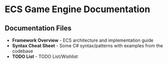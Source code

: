 # ECS Game Engine Documentation

## Documentation Files

- **Framework Overview** - ECS architecture and implementation guide
- **Syntax Cheat Sheet** - Some C# syntax/patterns with examples from the codebase
- **TODO List** - TODO List/Wishlist
